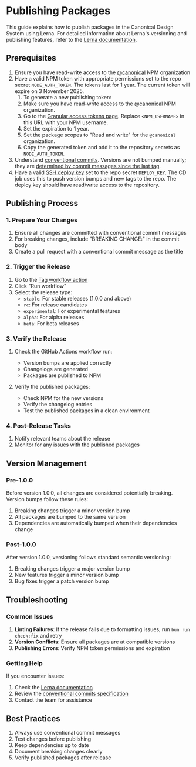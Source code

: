 # Publishing Packages

This guide explains how to publish packages in the Canonical Design System using Lerna. For detailed information about Lerna's versioning and publishing features, refer to the [Lerna documentation](https://lerna.js.org/docs/features/version-and-publish).

## Prerequisites

1. Ensure you have read-write access to the [@canonical](https://www.npmjs.com/org/canonical) NPM organization
2. Have a valid NPM token with appropriate permissions set to the repo secret `NODE_AUTH_TOKEN`. The tokens last for 1 year. The current token will expire on 3 November 2025.
   1. To generate a new publishing token:
   2. Make sure you have read-write access to the [@canonical](https://www.npmjs.com/org/canonical) NPM organization.
   3. Go to the [Granular access tokens page](https://www.npmjs.com/settings/<NPM_USERNAME>/tokens/granular-access-tokens/new). Replace `<NPM_USERNAME>` in this URL with your NPM username.
   4. Set the expiration to 1 year.
   5. Set the package scopes to "Read and write" for the `@canonical` organization.
   6. Copy the generated token and add it to the repository secrets as `NODE_AUTH_TOKEN`.
3. Understand [conventional commits](https://www.conventionalcommits.org/en/v1.0.0/). Versions are not bumped manually; they are [determined by commit messages since the last tag](https://github.com/lerna/lerna/tree/9205c2b7ac86840e8c9bc8ac628ca711a3ae0bcc/libs/commands/version#--conventional-commits).
4. Have a valid [SSH deploy key](https://docs.github.com/en/authentication/connecting-to-github-with-ssh/managing-deploy-keys) set to the repo secret `DEPLOY_KEY`. The CD job uses this to push version bumps and new tags to the repo. The deploy key should have read/write access to the repository.


## Publishing Process

### 1. Prepare Your Changes

1. Ensure all changes are committed with conventional commit messages
2. For breaking changes, include "BREAKING CHANGE:" in the commit body
3. Create a pull request with a conventional commit message as the title

### 2. Trigger the Release

1. Go to the [Tag workflow action](https://github.com/canonical/ds25/actions/workflows/tag.yml)
2. Click "Run workflow"
3. Select the release type:
   - `stable`: For stable releases (1.0.0 and above)
   - `rc`: For release candidates
   - `experimental`: For experimental features
   - `alpha`: For alpha releases
   - `beta`: For beta releases

### 3. Verify the Release

1. Check the GitHub Actions workflow run:
   - Version bumps are applied correctly
   - Changelogs are generated
   - Packages are published to NPM

2. Verify the published packages:
   - Check NPM for the new versions
   - Verify the changelog entries
   - Test the published packages in a clean environment

### 4. Post-Release Tasks

1. Notify relevant teams about the release
2. Monitor for any issues with the published packages

## Version Management

### Pre-1.0.0

Before version 1.0.0, all changes are considered potentially breaking. Version bumps follow these rules:

1. Breaking changes trigger a minor version bump
2. All packages are bumped to the same version
3. Dependencies are automatically bumped when their dependencies change

### Post-1.0.0

After version 1.0.0, versioning follows standard semantic versioning:

1. Breaking changes trigger a major version bump
2. New features trigger a minor version bump
3. Bug fixes trigger a patch version bump

## Troubleshooting

### Common Issues

1. **Linting Failures**: If the release fails due to formatting issues, run `bun run check:fix` and retry
2. **Version Conflicts**: Ensure all packages are at compatible versions
3. **Publishing Errors**: Verify NPM token permissions and expiration

### Getting Help

If you encounter issues:
1. Check the [Lerna documentation](https://lerna.js.org/docs/features/version-and-publish)
2. Review the [conventional commits specification](https://www.conventionalcommits.org/en/v1.0.0/)
3. Contact the team for assistance

## Best Practices

1. Always use conventional commit messages
2. Test changes before publishing
3. Keep dependencies up to date
4. Document breaking changes clearly
5. Verify published packages after release 